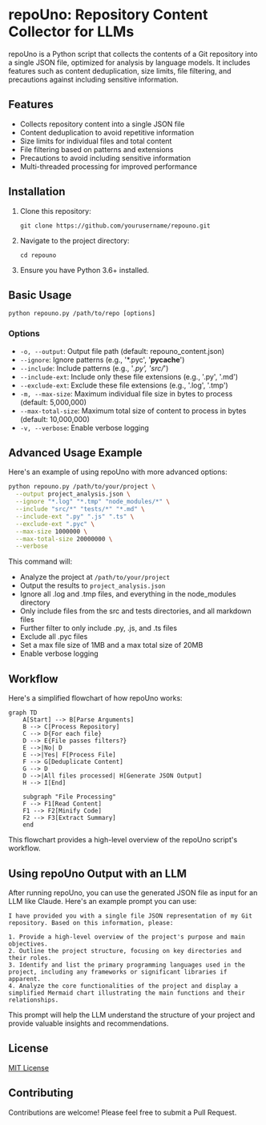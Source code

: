 # repoUno: Repository Content Collector for LLMs

repoUno is a Python script that collects the contents of a Git repository into a single JSON file, optimized for analysis by language models. It includes features such as content deduplication, size limits, file filtering, and precautions against including sensitive information.

## Features

- Collects repository content into a single JSON file
- Content deduplication to avoid repetitive information
- Size limits for individual files and total content
- File filtering based on patterns and extensions
- Precautions to avoid including sensitive information
- Multi-threaded processing for improved performance

## Installation

1. Clone this repository:
   ```
   git clone https://github.com/yourusername/repouno.git
   ```
2. Navigate to the project directory:
   ```
   cd repouno
   ```
3. Ensure you have Python 3.6+ installed.

## Basic Usage

```
python repouno.py /path/to/repo [options]
```

### Options

- `-o, --output`: Output file path (default: repouno_content.json)
- `--ignore`: Ignore patterns (e.g., '*.pyc', '__pycache__')
- `--include`: Include patterns (e.g., '*.py', 'src/*')
- `--include-ext`: Include only these file extensions (e.g., '.py', '.md')
- `--exclude-ext`: Exclude these file extensions (e.g., '.log', '.tmp')
- `-m, --max-size`: Maximum individual file size in bytes to process (default: 5,000,000)
- `--max-total-size`: Maximum total size of content to process in bytes (default: 10,000,000)
- `-v, --verbose`: Enable verbose logging

## Advanced Usage Example

Here's an example of using repoUno with more advanced options:

```bash
python repouno.py /path/to/your/project \
  --output project_analysis.json \
  --ignore "*.log" "*.tmp" "node_modules/*" \
  --include "src/*" "tests/*" "*.md" \
  --include-ext ".py" ".js" ".ts" \
  --exclude-ext ".pyc" \
  --max-size 1000000 \
  --max-total-size 20000000 \
  --verbose
```

This command will:
- Analyze the project at `/path/to/your/project`
- Output the results to `project_analysis.json`
- Ignore all .log and .tmp files, and everything in the node_modules directory
- Only include files from the src and tests directories, and all markdown files
- Further filter to only include .py, .js, and .ts files
- Exclude all .pyc files
- Set a max file size of 1MB and a max total size of 20MB
- Enable verbose logging

## Workflow

Here's a simplified flowchart of how repoUno works:

```mermaid
graph TD
    A[Start] --> B[Parse Arguments]
    B --> C[Process Repository]
    C --> D{For each file}
    D --> E{File passes filters?}
    E -->|No| D
    E -->|Yes| F[Process File]
    F --> G[Deduplicate Content]
    G --> D
    D -->|All files processed| H[Generate JSON Output]
    H --> I[End]

    subgraph "File Processing"
    F --> F1[Read Content]
    F1 --> F2[Minify Code]
    F2 --> F3[Extract Summary]
    end
```

This flowchart provides a high-level overview of the repoUno script's workflow.

## Using repoUno Output with an LLM

After running repoUno, you can use the generated JSON file as input for an LLM like Claude. Here's an example prompt you can use:

```
I have provided you with a single file JSON representation of my Git repository. Based on this information, please:

1. Provide a high-level overview of the project's purpose and main objectives.
2. Outline the project structure, focusing on key directories and their roles.
3. Identify and list the primary programming languages used in the project, including any frameworks or significant libraries if apparent.
4. Analyze the core functionalities of the project and display a simplified Mermaid chart illustrating the main functions and their relationships.
```

This prompt will help the LLM understand the structure of your project and provide valuable insights and recommendations.

## License

[MIT License](LICENSE)

## Contributing

Contributions are welcome! Please feel free to submit a Pull Request.
